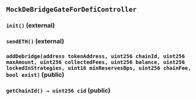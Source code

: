 ## `MockDeBridgeGateForDefiController`






### `init()` (external)





### `sendETH()` (external)





### `addDebridge(address tokenAddress, uint256 chainId, uint256 maxAmount, uint256 collectedFees, uint256 balance, uint256 lockedInStrategies, uint16 minReservesBps, uint256 chainFee, bool exist)` (public)





### `getChainId() → uint256 cid` (public)








